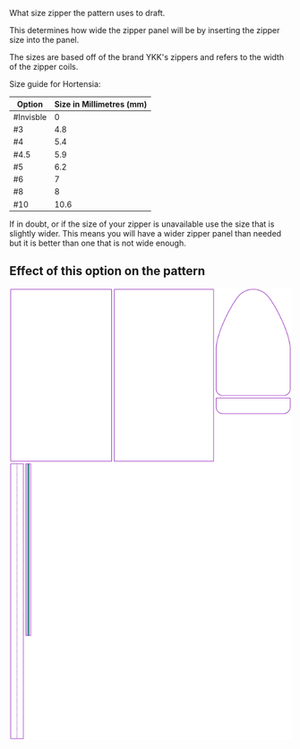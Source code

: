 What size zipper the pattern uses to draft.

This determines how wide the zipper panel will be by inserting the zipper size into the panel.

The sizes are based off of the brand YKK's zippers and refers to the width of the zipper coils.

Size guide for Hortensia:

| Option | Size in Millimetres (mm) |
| ---- | ----------- |
| #Invisble | 0 |
| #3 | 4.8 |
| #4 | 5.4 |
| #4.5 | 5.9 |
| #5 | 6.2 |
| #6 | 7 |
| #8 | 8 |
| #10 | 10.6 |

<Note>

If in doubt, or if the size of your zipper is unavailable use the size that is slightly wider. This means you will have a wider zipper panel than needed but it is better than one that is not wide enough.

</Note>
 
## Effect of this option on the pattern
![This image shows the effect of this option by superimposing several variants that have a different value for this option](hortensia_zippersize_sample.svg "Effect of this option on the pattern")
